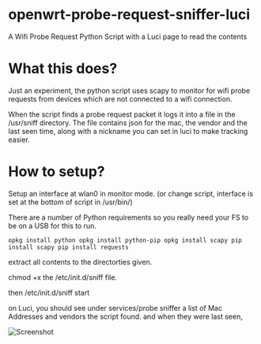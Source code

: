 # openwrt-probe-request-sniffer-luci
A Wifi Probe Request Python Script with a Luci page to read the contents


# What this does?

Just an experiment, the python script uses scapy to monitor for wifi probe requests from devices which are not connected to a wifi connection. 

When the script finds a probe request packet it logs it into a file in the /usr/sniff directory. The file contains json for the mac, the vendor and the last seen time, along with a nickname you can set in luci to make tracking easier. 

# How to setup?

Setup an interface at wlan0 in monitor mode. (or change script, interface is set at the bottom of script in /usr/bin/)

There are a number of Python requirements so you really need your FS to be on a USB for this to run. 

`opkg install python
opkg install python-pip
opkg install scapy
pip install scapy
pip install requests`

extract all contents to the directorties given. 

chmod +x the /etc/init.d/sniff file. 

then /etc/init.d/sniff start 

on Luci, you should see under services/probe sniffer a list of Mac Addresses and vendors the script found. and when they were last seen, 

![Screenshot](https://raw.githubusercontent.com/SEAL-team-ricks/openwrt-probe-request-sniffer-luci/master/screenshot.png)
